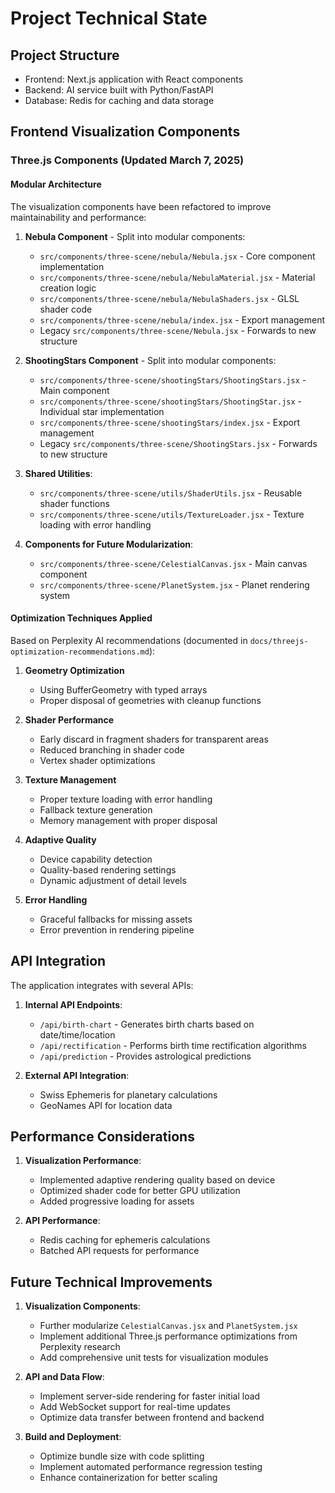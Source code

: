 # Project Technical State

## Project Structure
- Frontend: Next.js application with React components
- Backend: AI service built with Python/FastAPI
- Database: Redis for caching and data storage

## Frontend Visualization Components

### Three.js Components (Updated March 7, 2025)

#### Modular Architecture
The visualization components have been refactored to improve maintainability and performance:

1. **Nebula Component** - Split into modular components:
   - `src/components/three-scene/nebula/Nebula.jsx` - Core component implementation
   - `src/components/three-scene/nebula/NebulaMaterial.jsx` - Material creation logic
   - `src/components/three-scene/nebula/NebulaShaders.jsx` - GLSL shader code
   - `src/components/three-scene/nebula/index.jsx` - Export management
   - Legacy `src/components/three-scene/Nebula.jsx` - Forwards to new structure

2. **ShootingStars Component** - Split into modular components:
   - `src/components/three-scene/shootingStars/ShootingStars.jsx` - Main component
   - `src/components/three-scene/shootingStars/ShootingStar.jsx` - Individual star implementation
   - `src/components/three-scene/shootingStars/index.jsx` - Export management
   - Legacy `src/components/three-scene/ShootingStars.jsx` - Forwards to new structure

3. **Shared Utilities**:
   - `src/components/three-scene/utils/ShaderUtils.jsx` - Reusable shader functions
   - `src/components/three-scene/utils/TextureLoader.jsx` - Texture loading with error handling

4. **Components for Future Modularization**:
   - `src/components/three-scene/CelestialCanvas.jsx` - Main canvas component
   - `src/components/three-scene/PlanetSystem.jsx` - Planet rendering system

#### Optimization Techniques Applied
Based on Perplexity AI recommendations (documented in `docs/threejs-optimization-recommendations.md`):

1. **Geometry Optimization**
   - Using BufferGeometry with typed arrays
   - Proper disposal of geometries with cleanup functions

2. **Shader Performance**
   - Early discard in fragment shaders for transparent areas
   - Reduced branching in shader code
   - Vertex shader optimizations

3. **Texture Management**
   - Proper texture loading with error handling
   - Fallback texture generation
   - Memory management with proper disposal

4. **Adaptive Quality**
   - Device capability detection
   - Quality-based rendering settings
   - Dynamic adjustment of detail levels

5. **Error Handling**
   - Graceful fallbacks for missing assets
   - Error prevention in rendering pipeline

## API Integration

The application integrates with several APIs:

1. **Internal API Endpoints**:
   - `/api/birth-chart` - Generates birth charts based on date/time/location
   - `/api/rectification` - Performs birth time rectification algorithms
   - `/api/prediction` - Provides astrological predictions

2. **External API Integration**:
   - Swiss Ephemeris for planetary calculations
   - GeoNames API for location data

## Performance Considerations

1. **Visualization Performance**:
   - Implemented adaptive rendering quality based on device
   - Optimized shader code for better GPU utilization
   - Added progressive loading for assets

2. **API Performance**:
   - Redis caching for ephemeris calculations
   - Batched API requests for performance

## Future Technical Improvements

1. **Visualization Components**:
   - Further modularize `CelestialCanvas.jsx` and `PlanetSystem.jsx`
   - Implement additional Three.js performance optimizations from Perplexity research
   - Add comprehensive unit tests for visualization modules

2. **API and Data Flow**:
   - Implement server-side rendering for faster initial load
   - Add WebSocket support for real-time updates
   - Optimize data transfer between frontend and backend

3. **Build and Deployment**:
   - Optimize bundle size with code splitting
   - Implement automated performance regression testing
   - Enhance containerization for better scaling
